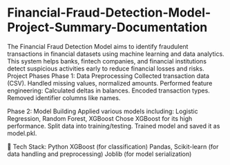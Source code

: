 # Financial-Fraud-Detection-Model-Project-Summary-Documentation
The Financial Fraud Detection Model aims to identify fraudulent transactions in financial datasets using machine learning and data analytics. This system helps banks, fintech companies, and financial institutions detect suspicious activities early to reduce financial losses and risks.
Project Phases
Phase 1: Data Preprocessing
Collected transaction data (CSV).
Handled missing values, normalized amounts.
Performed feature engineering:
Calculated deltas in balances.
Encoded transaction types.
Removed identifier columns like names.

Phase 2: Model Building
Applied various models including:
Logistic Regression, Random Forest, XGBoost
Chose XGBoost for its high performance.
Split data into training/testing.
Trained model and saved it as model.pkl.

🧠 Tech Stack: 
Python
XGBoost (for classification)
Pandas, Scikit-learn (for data handling and preprocessing)
Joblib (for model serialization)
